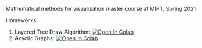 Mathematical methods for visualization master course at MIPT, Spring 2021

Homeworks

1. Layered Tree Draw Algorithm: [![Open In Colab](https://colab.research.google.com/assets/colab-badge.svg)](https://colab.research.google.com/drive/10ZPGEFvfdCwETJ3ra1PEz5EkfLa961kK?usp=sharing)
2. Acyclic Graphs: [![Open In Colab](https://colab.research.google.com/assets/colab-badge.svg)](https://colab.research.google.com/drive/1777JbSicU74Qc1NcSM7vMhUno8krZijz?usp=sharing)